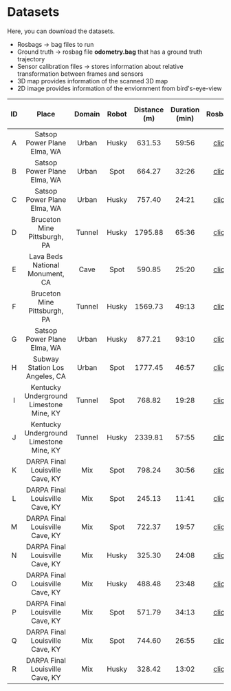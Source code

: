 # Datasets

Here, you can download the datasets. 
- Rosbags -> bag files to run
- Ground truth -> rosbag file **odometry.bag** that has a ground truth trajectory
- Sensor calibration files -> stores information about relative transformation between frames and sensors
- 3D map provides information of the scanned 3D map
- 2D image provides information of the enviornment from bird's-eye-view



|  ID | Place  | Domain  | Robot   | Distance (m) | Duration (min)  | Rosbags  | Ground truth  | Sensor calibration files  |  3D map  | 2D image | 
|:-:|:-:|:-:|:-:|:-:|:-:|:-:|:-:|:-:|:-:|:-:|
| A  | Satsop Power Plane Elma, WA              |Urban | Husky | 631.53   |59:56   |[click](https://makeameme.org/meme/weve-got-some-ywcih8)  |[click](https://makeameme.org/meme/weve-got-some-ywcih8)   |[click](https://makeameme.org/meme/weve-got-some-ywcih8)  |[click](https://makeameme.org/meme/weve-got-some-ywcih8)  | [click](https://makeameme.org/meme/weve-got-some-ywcih8)  
| B  | Satsop Power Plane Elma, WA              |Urban | Spot  | 664.27   |32:26   |[click](https://makeameme.org/meme/weve-got-some-ywcih8)   |[click](https://makeameme.org/meme/weve-got-some-ywcih8)    |[click](https://makeameme.org/meme/weve-got-some-ywcih8)  |[click](https://makeameme.org/meme/weve-got-some-ywcih8)  | [click](https://makeameme.org/meme/weve-got-some-ywcih8) 
| C  | Satsop Power Plane Elma, WA              |Urban | Husky | 757.40   |24:21   |[click](https://makeameme.org/meme/weve-got-some-ywcih8)   |[click](https://makeameme.org/meme/weve-got-some-ywcih8)   |[click](https://makeameme.org/meme/weve-got-some-ywcih8)  |[click](https://makeameme.org/meme/weve-got-some-ywcih8)  | [click](https://makeameme.org/meme/weve-got-some-ywcih8) 
| D  | Bruceton Mine Pittsburgh, PA             |Tunnel| Husky | 1795.88  |65:36   |[click](https://makeameme.org/meme/weve-got-some-ywcih8)   |[click](https://makeameme.org/meme/weve-got-some-ywcih8)    |[click](https://makeameme.org/meme/weve-got-some-ywcih8)  |[click](https://makeameme.org/meme/weve-got-some-ywcih8)  | [click](https://makeameme.org/meme/weve-got-some-ywcih8) 
| E  | Lava Beds National Monument, CA          |Cave  | Spot  | 590.85   |25:20   |[click](https://makeameme.org/meme/weve-got-some-ywcih8)   |[click](https://makeameme.org/meme/weve-got-some-ywcih8)    |[click](https://makeameme.org/meme/weve-got-some-ywcih8)  |[click](https://makeameme.org/meme/weve-got-some-ywcih8)  | [click](https://makeameme.org/meme/weve-got-some-ywcih8) 
| F  | Bruceton Mine Pittsburgh, PA             |Tunnel| Husky | 1569.73  |49:13   |[click](https://makeameme.org/meme/weve-got-some-ywcih8)   |[click](https://makeameme.org/meme/weve-got-some-ywcih8)   |[click](https://makeameme.org/meme/weve-got-some-ywcih8)  |[click](https://makeameme.org/meme/weve-got-some-ywcih8)  | [click](https://makeameme.org/meme/weve-got-some-ywcih8) 
| G  | Satsop Power Plane Elma, WA              |Urban | Husky | 877.21   |93:10   |[click](https://makeameme.org/meme/weve-got-some-ywcih8)   |[click](https://makeameme.org/meme/weve-got-some-ywcih8)    |[click](https://makeameme.org/meme/weve-got-some-ywcih8)  |[click](https://makeameme.org/meme/weve-got-some-ywcih8)  | [click](https://makeameme.org/meme/weve-got-some-ywcih8) 
| H  | Subway Station Los Angeles, CA           |Urban | Spot  | 1777.45  |46:57   |[click](https://makeameme.org/meme/weve-got-some-ywcih8)   |[click](https://makeameme.org/meme/weve-got-some-ywcih8)    |[click](https://makeameme.org/meme/weve-got-some-ywcih8)  |[click](https://makeameme.org/meme/weve-got-some-ywcih8)  | [click](https://makeameme.org/meme/weve-got-some-ywcih8) 
| I  | Kentucky Underground Limestone Mine, KY  |Tunnel| Spot  | 768.82   |19:28   |[click](https://makeameme.org/meme/weve-got-some-ywcih8)   |[click](https://makeameme.org/meme/weve-got-some-ywcih8)    |[click](https://makeameme.org/meme/weve-got-some-ywcih8)  |[click](https://makeameme.org/meme/weve-got-some-ywcih8)  | [click](https://makeameme.org/meme/weve-got-some-ywcih8) 
| J  | Kentucky Underground Limestone Mine, KY  |Tunnel| Husky | 2339.81  |57:55   |[click](https://makeameme.org/meme/weve-got-some-ywcih8)   |[click](https://makeameme.org/meme/weve-got-some-ywcih8)    |[click](https://makeameme.org/meme/weve-got-some-ywcih8)  |[click](https://makeameme.org/meme/weve-got-some-ywcih8)  | [click](https://makeameme.org/meme/weve-got-some-ywcih8) 
| K  | DARPA Final Louisville Cave, KY          |Mix   | Spot  | 798.24   |30:56   |[click](https://makeameme.org/meme/weve-got-some-ywcih8)   |[click](https://makeameme.org/meme/weve-got-some-ywcih8)    |[click](https://makeameme.org/meme/weve-got-some-ywcih8)  |[click](https://makeameme.org/meme/weve-got-some-ywcih8)  | [click](https://makeameme.org/meme/weve-got-some-ywcih8) 
| L  | DARPA Final Louisville Cave, KY          |Mix   | Spot  | 245.13   |11:41   |[click](https://makeameme.org/meme/weve-got-some-ywcih8)   |[click](https://makeameme.org/meme/weve-got-some-ywcih8)    |[click](https://makeameme.org/meme/weve-got-some-ywcih8)  |[click](https://makeameme.org/meme/weve-got-some-ywcih8)  | [click](https://makeameme.org/meme/weve-got-some-ywcih8) 
| M  | DARPA Final Louisville Cave, KY          |Mix   | Spot  | 722.37   |19:57   |[click](https://makeameme.org/meme/weve-got-some-ywcih8)   |[click](https://makeameme.org/meme/weve-got-some-ywcih8)    |[click](https://makeameme.org/meme/weve-got-some-ywcih8)  |[click](https://makeameme.org/meme/weve-got-some-ywcih8)  | [click](https://makeameme.org/meme/weve-got-some-ywcih8) 
| N  | DARPA Final Louisville Cave, KY          |Mix   | Husky | 325.30   |24:08   |[click](https://makeameme.org/meme/weve-got-some-ywcih8)   |[click](https://makeameme.org/meme/weve-got-some-ywcih8)    |[click](https://makeameme.org/meme/weve-got-some-ywcih8)  |[click](https://makeameme.org/meme/weve-got-some-ywcih8)  | [click](https://makeameme.org/meme/weve-got-some-ywcih8) 
| O  | DARPA Final Louisville Cave, KY          |Mix   | Husky | 488.48   |23:48   |[click](https://makeameme.org/meme/weve-got-some-ywcih8)   |[click](https://makeameme.org/meme/weve-got-some-ywcih8)    |[click](https://makeameme.org/meme/weve-got-some-ywcih8)  |[click](https://makeameme.org/meme/weve-got-some-ywcih8)  | [click](https://makeameme.org/meme/weve-got-some-ywcih8) 
| P  | DARPA Final Louisville Cave, KY          |Mix   | Spot  | 571.79   |34:13   |[click](https://makeameme.org/meme/weve-got-some-ywcih8)   |[click](https://makeameme.org/meme/weve-got-some-ywcih8)    |[click](https://makeameme.org/meme/weve-got-some-ywcih8)  |[click](https://makeameme.org/meme/weve-got-some-ywcih8)  | [click](https://makeameme.org/meme/weve-got-some-ywcih8) 
| Q  | DARPA Final Louisville Cave, KY          |Mix   | Spot  | 744.60   |26:55   |[click](https://makeameme.org/meme/weve-got-some-ywcih8)   |[click](https://makeameme.org/meme/weve-got-some-ywcih8)    |[click](https://makeameme.org/meme/weve-got-some-ywcih8)  |[click](https://makeameme.org/meme/weve-got-some-ywcih8)  | [click](https://makeameme.org/meme/weve-got-some-ywcih8) 
| R  | DARPA Final Louisville Cave, KY          |Mix   | Husky | 328.42   |13:02   |[click](https://makeameme.org/meme/weve-got-some-ywcih8)   |[click](https://makeameme.org/meme/weve-got-some-ywcih8)    |[click](https://makeameme.org/meme/weve-got-some-ywcih8)  |[click](https://makeameme.org/meme/weve-got-some-ywcih8)  | [click](https://makeameme.org/meme/weve-got-some-ywcih8) 
 
